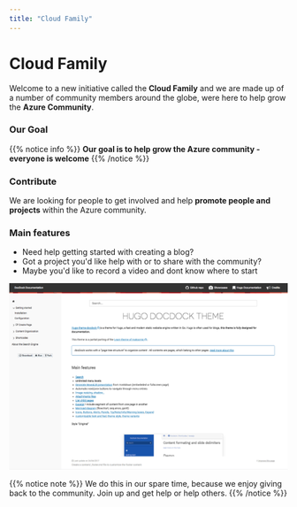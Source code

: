 ```yaml
---
title: "Cloud Family"
---
```


# Cloud Family

Welcome to a new initiative called the **Cloud Family** and we are made up of a number of community members around the globe, were
here to help grow the **Azure Community**.

### Our Goal

{{% notice info %}}
**Our goal is to help grow the Azure community - everyone is welcome**
{{% /notice %}}

### Contribute

We are looking for people to get involved and help **promote people and projects** within the Azure community.

### Main features

* Need help getting started with creating a blog?
* Got a project you'd like help with or to share with the community?
* Maybe you'd like to record a video and dont know where to start

![Screenshot](https://github.com/matcornic/hugo-theme-learn/raw/master/images/screenshot.png?width=40pc&classes=shadow)

{{% notice note %}}
We do this in our spare time, because we enjoy giving back to the community. Join up and get help or help others.
{{% /notice %}}